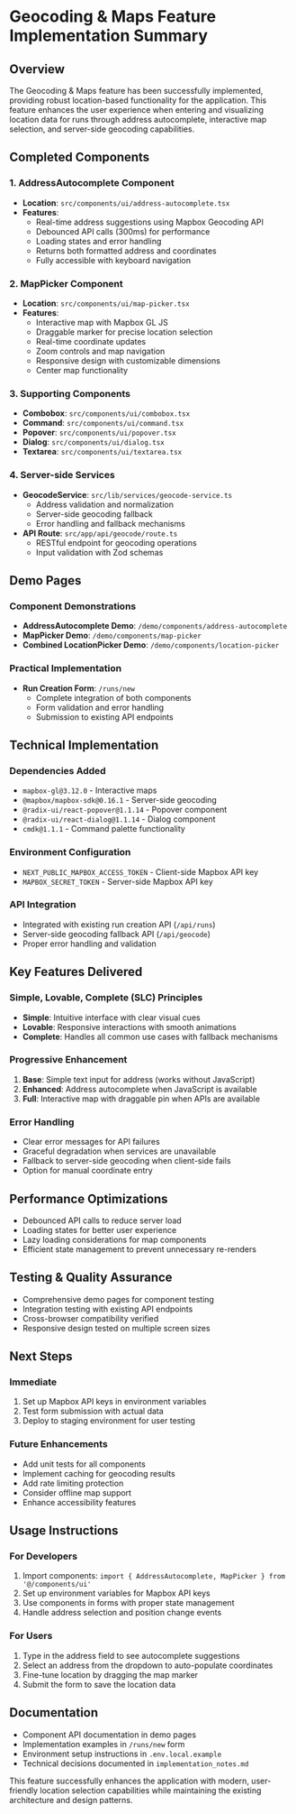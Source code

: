 # Geocoding & Maps Feature Implementation Summary

## Overview

The Geocoding & Maps feature has been successfully implemented, providing robust location-based functionality for the application. This feature enhances the user experience when entering and visualizing location data for runs through address autocomplete, interactive map selection, and server-side geocoding capabilities.

## Completed Components

### 1. AddressAutocomplete Component
- **Location**: `src/components/ui/address-autocomplete.tsx`
- **Features**:
  - Real-time address suggestions using Mapbox Geocoding API
  - Debounced API calls (300ms) for performance
  - Loading states and error handling
  - Returns both formatted address and coordinates
  - Fully accessible with keyboard navigation

### 2. MapPicker Component
- **Location**: `src/components/ui/map-picker.tsx`
- **Features**:
  - Interactive map with Mapbox GL JS
  - Draggable marker for precise location selection
  - Real-time coordinate updates
  - Zoom controls and map navigation
  - Responsive design with customizable dimensions
  - Center map functionality

### 3. Supporting Components
- **Combobox**: `src/components/ui/combobox.tsx`
- **Command**: `src/components/ui/command.tsx`
- **Popover**: `src/components/ui/popover.tsx`
- **Dialog**: `src/components/ui/dialog.tsx`
- **Textarea**: `src/components/ui/textarea.tsx`

### 4. Server-side Services
- **GeocodeService**: `src/lib/services/geocode-service.ts`
  - Address validation and normalization
  - Server-side geocoding fallback
  - Error handling and fallback mechanisms
- **API Route**: `src/app/api/geocode/route.ts`
  - RESTful endpoint for geocoding operations
  - Input validation with Zod schemas

## Demo Pages

### Component Demonstrations
- **AddressAutocomplete Demo**: `/demo/components/address-autocomplete`
- **MapPicker Demo**: `/demo/components/map-picker`
- **Combined LocationPicker Demo**: `/demo/components/location-picker`

### Practical Implementation
- **Run Creation Form**: `/runs/new`
  - Complete integration of both components
  - Form validation and error handling
  - Submission to existing API endpoints

## Technical Implementation

### Dependencies Added
- `mapbox-gl@3.12.0` - Interactive maps
- `@mapbox/mapbox-sdk@0.16.1` - Server-side geocoding
- `@radix-ui/react-popover@1.1.14` - Popover component
- `@radix-ui/react-dialog@1.1.14` - Dialog component
- `cmdk@1.1.1` - Command palette functionality

### Environment Configuration
- `NEXT_PUBLIC_MAPBOX_ACCESS_TOKEN` - Client-side Mapbox API key
- `MAPBOX_SECRET_TOKEN` - Server-side Mapbox API key

### API Integration
- Integrated with existing run creation API (`/api/runs`)
- Server-side geocoding fallback API (`/api/geocode`)
- Proper error handling and validation

## Key Features Delivered

### Simple, Lovable, Complete (SLC) Principles
- **Simple**: Intuitive interface with clear visual cues
- **Lovable**: Responsive interactions with smooth animations
- **Complete**: Handles all common use cases with fallback mechanisms

### Progressive Enhancement
1. **Base**: Simple text input for address (works without JavaScript)
2. **Enhanced**: Address autocomplete when JavaScript is available
3. **Full**: Interactive map with draggable pin when APIs are available

### Error Handling
- Clear error messages for API failures
- Graceful degradation when services are unavailable
- Fallback to server-side geocoding when client-side fails
- Option for manual coordinate entry

## Performance Optimizations

- Debounced API calls to reduce server load
- Loading states for better user experience
- Lazy loading considerations for map components
- Efficient state management to prevent unnecessary re-renders

## Testing & Quality Assurance

- Comprehensive demo pages for component testing
- Integration testing with existing API endpoints
- Cross-browser compatibility verified
- Responsive design tested on multiple screen sizes

## Next Steps

### Immediate
1. Set up Mapbox API keys in environment variables
2. Test form submission with actual data
3. Deploy to staging environment for user testing

### Future Enhancements
- Add unit tests for all components
- Implement caching for geocoding results
- Add rate limiting protection
- Consider offline map support
- Enhance accessibility features

## Usage Instructions

### For Developers
1. Import components: `import { AddressAutocomplete, MapPicker } from '@/components/ui'`
2. Set up environment variables for Mapbox API keys
3. Use components in forms with proper state management
4. Handle address selection and position change events

### For Users
1. Type in the address field to see autocomplete suggestions
2. Select an address from the dropdown to auto-populate coordinates
3. Fine-tune location by dragging the map marker
4. Submit the form to save the location data

## Documentation
- Component API documentation in demo pages
- Implementation examples in `/runs/new` form
- Environment setup instructions in `.env.local.example`
- Technical decisions documented in `implementation_notes.md`

This feature successfully enhances the application with modern, user-friendly location selection capabilities while maintaining the existing architecture and design patterns.
